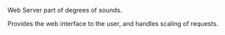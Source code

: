 Web Server part of degrees of sounds.

Provides the web interface to the user, and handles scaling of requests.